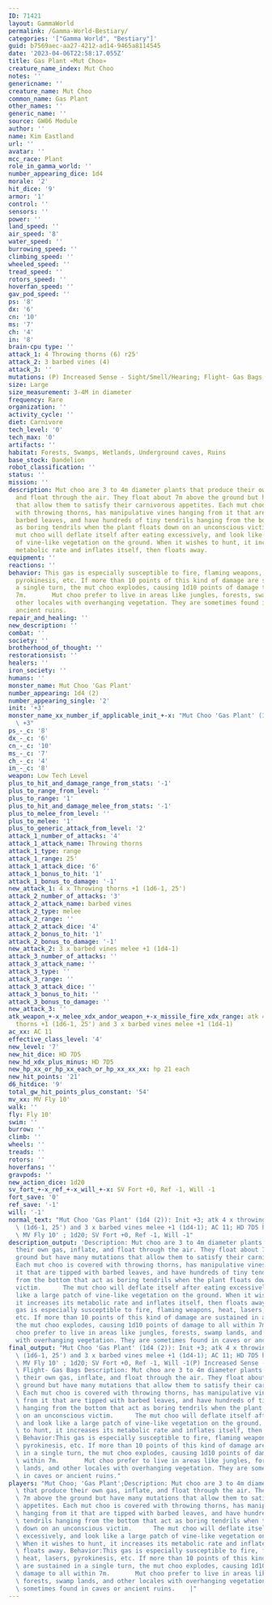 ```yaml
---
ID: 71421
layout: GammaWorld
permalink: /Gamma-World-Bestiary/
categories: '["Gamma World", "Bestiary"]'
guid: b7569aec-aa27-4212-ad14-9465a8114545
date: '2023-04-06T22:58:17.055Z'
title: Gas Plant «Mut Choo»
creature_name_index: Mut Choo
notes: ''
genericname: ''
creature_name: Mut Choo
common_name: Gas Plant
other_names: ''
generic_name: ''
source: GW06 Module
author: ''
name: Kim Eastland
url: ''
avatar: ''
mcc_race: Plant
role_in_gamma_world: ''
number_appearing_dice: 1d4
morale: '2'
hit_dice: '9'
armor: '1'
control: ''
sensors: ''
power: ''
land_speed: ''
air_speed: '8'
water_speed: ''
burrowing_speed: ''
climbing_speed: ''
wheeled_speed: ''
tread_speed: ''
rotors_speed: ''
hoverfan_speed: ''
gav_pod_speed: ''
ps: '8'
dx: '6'
cn: '10'
ms: '7'
ch: '4'
in: '8'
brain-cpu type: ''
attack_1: 4 Throwing thorns (6) r25'
attack_2: 3 barbed vines (4)
attack_3: ''
mutations: (P) Increased Sense - Sight/Smell/Hearing; Flight- Gas Bags
size: Large
size_measurement: 3-4M in diameter
frequency: Rare
organization: ''
activity_cycle: ''
diet: Carnivore
tech_level: '0'
tech_max: '0'
artifacts: ''
habitat: Forests, Swamps, Wetlands, Underground caves, Ruins
base_stock: Dandelion
robot_classification: ''
status: ''
mission: ''
description: Mut choo are 3 to 4m diameter plants that produce their own gas, inflate,
  and float through the air. They float about 7m above the ground but have many mutations
  that allow them to satisfy their carnivorous appetites. Each mut choo is covered
  with throwing thorns, has manipulative vines hanging from it that are tipped with
  barbed leaves, and have hundreds of tiny tendrils hanging from the bottom that act
  as boring tendrils when the plant floats down on an unconscious victim.      The
  mut choo will deflate itself after eating excessively, and look like a large patch
  of vine-like vegetation on the ground. When it wishes to hunt, it increases its
  metabolic rate and inflates itself, then floats away.
equipment: ''
reactions: ''
behavior: This gas is especially susceptible to fire, flaming weapons, heat, lasers,
  pyrokinesis, etc. If more than 10 points of this kind of damage are sustained in
  a single turn, the mut choo explodes, causing 1d10 points of damage to all within
  7m.       Mut choo prefer to live in areas like jungles, forests, swamp lands, and
  other locales with overhanging vegetation. They are sometimes found in caves or
  ancient ruins.
repair_and_healing: ''
new_description: ''
combat: ''
society: ''
brotherhood_of_thought: ''
restorationsist: ''
healers: ''
iron_society: ''
humans: ''
monster_name: Mut Choo 'Gas Plant'
number_appearing: 1d4 (2)
number_appearing_single: '2'
init: '+3'
monster_name_xx_number_if_applicable_init_+-x: "Mut Choo 'Gas Plant' (1d4 (2)): Init\
  \ +3"
ps_-_c: '8'
dx_-_c: '6'
cn_-_c: '10'
ms_-_c: '7'
ch_-_c: '4'
in_-_c: '8'
weapon: Low Tech Level
plus_to_hit_and_damage_range_from_stats: '-1'
plus_to_range_from_level: ''
plus_to_range: '1'
plus_to_hit_and_damage_melee_from_stats: '-1'
plus_to_melee_from_level: ''
plus_to_melee: '1'
plus_to_generic_attack_from_level: '2'
attack_1_number_of_attacks: '4'
attack_1_attack_name: Throwing thorns
attack_1_type: range
attack_1_range: 25'
attack_1_attack_dice: '6'
attack_1_bonus_to_hit: '1'
attack_1_bonus_to_damage: '-1'
new_attack_1: 4 x Throwing thorns +1 (1d6-1, 25')
attack_2_number_of_attacks: '3'
attack_2_attack_name: barbed vines
attack_2_type: melee
attack_2_range: ''
attack_2_attack_dice: '4'
attack_2_bonus_to_hit: '1'
attack_2_bonus_to_damage: '-1'
new_attack_2: 3 x barbed vines melee +1 (1d4-1)
attack_3_number_of_attacks: ''
attack_3_attack_name: ''
attack_3_type: ''
attack_3_range: ''
attack_3_attack_dice: ''
attack_3_bonus_to_hit: ''
attack_3_bonus_to_damage: ''
new_attack_3: ''
atk_weapon_+-x_melee_xdx_andor_weapon_+-x_missile_fire_xdx_range: atk 4 x throwing
  thorns +1 (1d6-1, 25') and 3 x barbed vines melee +1 (1d4-1)
ac_xx: AC 11
effective_class_level: '4'
new_level: '7'
new_hit_dice: HD 7D5
new_hd_xdx_plus_minus: HD 7D5
new_hp_xx_or_hp_xx_each_or_hp_xx_xx_xx: hp 21 each
new_hit_points: '21'
d6_hitdice: '9'
total_gw_hit_points_plus_constant: '54'
mv_xx: MV Fly 10'
walk: ''
fly: Fly 10'
swim: ''
burrow: ''
climb: ''
wheels: ''
treads: ''
rotors: ''
hoverfans: ''
gravpods: ''
new_action_dice: 1d20
sv_fort_+-x_ref_+-x_will_+-x: SV Fort +0, Ref -1, Will -1
fort_save: '0'
ref_save: '-1'
will: '-1'
normal_text: "Mut Choo 'Gas Plant' (1d4 (2)): Init +3; atk 4 x throwing thorns +1\
  \ (1d6-1, 25') and 3 x barbed vines melee +1 (1d4-1); AC 11; HD 7D5 hp 21 each;\
  \ MV Fly 10' ; 1d20; SV Fort +0, Ref -1, Will -1"
description_output: 'Description: Mut choo are 3 to 4m diameter plants that produce
  their own gas, inflate, and float through the air. They float about 7m above the
  ground but have many mutations that allow them to satisfy their carnivorous appetites.
  Each mut choo is covered with throwing thorns, has manipulative vines hanging from
  it that are tipped with barbed leaves, and have hundreds of tiny tendrils hanging
  from the bottom that act as boring tendrils when the plant floats down on an unconscious
  victim.      The mut choo will deflate itself after eating excessively, and look
  like a large patch of vine-like vegetation on the ground. When it wishes to hunt,
  it increases its metabolic rate and inflates itself, then floats away. Behavior:This
  gas is especially susceptible to fire, flaming weapons, heat, lasers, pyrokinesis,
  etc. If more than 10 points of this kind of damage are sustained in a single turn,
  the mut choo explodes, causing 1d10 points of damage to all within 7m.       Mut
  choo prefer to live in areas like jungles, forests, swamp lands, and other locales
  with overhanging vegetation. They are sometimes found in caves or ancient ruins.'
final_output: "Mut Choo 'Gas Plant' (1d4 (2)): Init +3; atk 4 x throwing thorns +1\
  \ (1d6-1, 25') and 3 x barbed vines melee +1 (1d4-1); AC 11; HD 7D5 hp 21 each;\
  \ MV Fly 10' ; 1d20; SV Fort +0, Ref -1, Will -1(P) Increased Sense - Sight/Smell/Hearing;\
  \ Flight- Gas Bags Description: Mut choo are 3 to 4m diameter plants that produce\
  \ their own gas, inflate, and float through the air. They float about 7m above the\
  \ ground but have many mutations that allow them to satisfy their carnivorous appetites.\
  \ Each mut choo is covered with throwing thorns, has manipulative vines hanging\
  \ from it that are tipped with barbed leaves, and have hundreds of tiny tendrils\
  \ hanging from the bottom that act as boring tendrils when the plant floats down\
  \ on an unconscious victim.      The mut choo will deflate itself after eating excessively,\
  \ and look like a large patch of vine-like vegetation on the ground. When it wishes\
  \ to hunt, it increases its metabolic rate and inflates itself, then floats away.\
  \ Behavior:This gas is especially susceptible to fire, flaming weapons, heat, lasers,\
  \ pyrokinesis, etc. If more than 10 points of this kind of damage are sustained\
  \ in a single turn, the mut choo explodes, causing 1d10 points of damage to all\
  \ within 7m.       Mut choo prefer to live in areas like jungles, forests, swamp\
  \ lands, and other locales with overhanging vegetation. They are sometimes found\
  \ in caves or ancient ruins."
players: "Mut Choo; 'Gas Plant';Description: Mut choo are 3 to 4m diameter plants\
  \ that produce their own gas, inflate, and float through the air. They float about\
  \ 7m above the ground but have many mutations that allow them to satisfy their carnivorous\
  \ appetites. Each mut choo is covered with throwing thorns, has manipulative vines\
  \ hanging from it that are tipped with barbed leaves, and have hundreds of tiny\
  \ tendrils hanging from the bottom that act as boring tendrils when the plant floats\
  \ down on an unconscious victim.      The mut choo will deflate itself after eating\
  \ excessively, and look like a large patch of vine-like vegetation on the ground.\
  \ When it wishes to hunt, it increases its metabolic rate and inflates itself, then\
  \ floats away. Behavior:This gas is especially susceptible to fire, flaming weapons,\
  \ heat, lasers, pyrokinesis, etc. If more than 10 points of this kind of damage\
  \ are sustained in a single turn, the mut choo explodes, causing 1d10 points of\
  \ damage to all within 7m.       Mut choo prefer to live in areas like jungles,\
  \ forests, swamp lands, and other locales with overhanging vegetation. They are\
  \ sometimes found in caves or ancient ruins.    |"
---
```

</br>